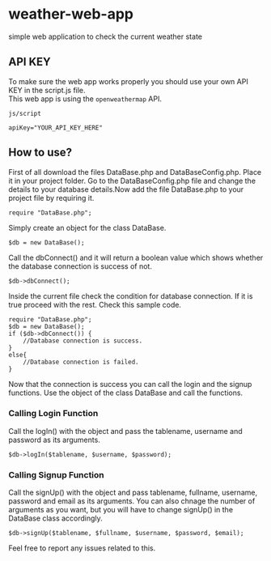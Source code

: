 # weather-web-app
simple web application to check the current weather state

## API KEY

To make sure the web app works properly you should use your own API KEY in the script.js file. <br>
This web app is using the `openweathermap` API.

`js/script`

`apiKey="YOUR_API_KEY_HERE"`

## How to use?
First of all download the files DataBase.php and DataBaseConfig.php. Place it in your project folder. Go to the DataBaseConfig.php file and change the details to your database details.Now add the file DataBase.php to your project file by requiring it.
```
require "DataBase.php";
```
Simply create an object for the class DataBase.
```
$db = new DataBase();
```
Call the dbConnect() and it will return a boolean value which shows whether the database connection is success of not. 
```
$db->dbConnect();
```
Inside the current file check the condition for database connection. If it is true proceed with the rest. Check this sample code.
```
require "DataBase.php";
$db = new DataBase();
if ($db->dbConnect()) {
    //Database connection is success.
}
else{
    //Database connection is failed.
}
```
Now that the connection is success you can call the login and the signup functions. Use the object of the class DataBase and call the functions.

### Calling Login Function
Call the logIn() with the object and pass the tablename, username and password as its arguments.
```
$db->logIn($tablename, $username, $password);
```

### Calling Signup Function
Call the signUp() with the object and pass tablename, fullname, username, password and email as its arguments. You can also chnage the number of arguments as you want, but you will have to change signUp() in the DataBase class accordingly.

```
$db->signUp($tablename, $fullname, $username, $password, $email);
```

Feel free to report any issues related to this.




